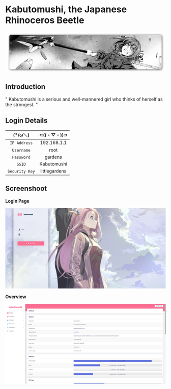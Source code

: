 # Kabutomushi, the Japanese Rhinoceros Beetle

<img src="https://github.com/akumakumu/kabutomushi/blob/main/pictures/kabutomushi.png">

## Introduction
" Kabutomushi is a serious and well-mannered girl who thinks of herself as the strongest. "

## Login Details

| (*/ω＼) | ⊂((・▽・))⊃ |
| :---: | :---: |
| `IP Address` | 192.168.1.1 |
| `Username` | root |
| `Password` | gardens |
| `SSID` | Kabutomushi |
| `Security Key` | littlegardens |


## Screenshoot
<b>Login Page</b>

<img src="https://github.com/akumakumu/kabutomushi/blob/main/pictures/login-page.png">

<b>Overview</b>

<img src="https://github.com/akumakumu/kabutomushi/blob/main/pictures/overview.png">